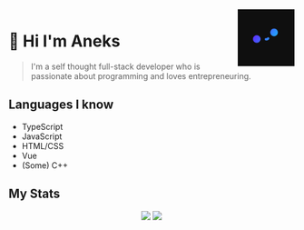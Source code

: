 <img src="Pfp_small.png" align="right" width="100px" height="100px"/>

# 🍙 Hi I'm Aneks

> I'm a self thought full-stack developer who is passionate about programming and loves entrepreneuring.

## Languages I know

- TypeScript
- JavaScript
- HTML/CSS
- Vue
- (Some) C++

## My Stats

<p align="center">
  <img src="https://github-readme-stats.vercel.app/api?username=Aneks1&theme=nightowl"/>
  <img src="[https://github-readme-stats.vercel.app/api?username=Aneks1&theme=nightowl](https://github-readme-stats.vercel.app/api/top-langs/?username=Aneks1&theme=nightowl)"/>
</p>
